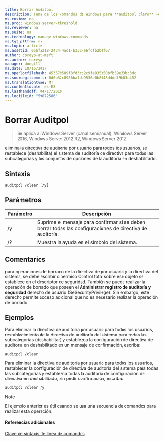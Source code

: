 ```yaml
---
title: Borrar Auditpol
description: Tema de los comandos de Windows para **auditpol claro** -elimina la directiva de auditoría por usuario para todos los usuarios, se restablece (deshabilita) el sistema de auditoría de directiva para todas las subcategorías y los conjuntos de opciones de la auditoría en deshabilitado.
ms.custom: na
ms.prod: windows-server-threshold
ms.reviewer: na
ms.suite: na
ms.technology: manage-windows-commands
ms.tgt_pltfrm: na
ms.topic: article
ms.assetid: 05bfa218-2434-4ad1-b33c-e6fcfb2b4f67
author: coreyp-at-msft
ms.author: coreyp
manager: dongill
ms.date: 10/16/2017
ms.openlocfilehash: 453579589f3fd3cc2c9fa835b50bfb59e33bc3dc
ms.sourcegitcommit: 0d0b32c8986ba7db9536e0b8648d4ddf9b03e452
ms.translationtype: MT
ms.contentlocale: es-ES
ms.lasthandoff: 04/17/2019
ms.locfileid: "59872586"
---
```

# <a name="auditpol-clear"></a>Borrar Auditpol

>Se aplica a: Windows Server (canal semianual), Windows Server 2016, Windows Server 2012 R2, Windows Server 2012

elimina la directiva de auditoría por usuario para todos los usuarios, se restablece (deshabilita) el sistema de auditoría de directiva para todas las subcategorías y los conjuntos de opciones de la auditoría en deshabilitado.

## <a name="syntax"></a>Sintaxis
```
auditpol /clear [/y]
```
## <a name="parameters"></a>Parámetros
|Parámetro|Descripción|
|-------|--------|
|/y|Suprime el mensaje para confirmar si se deben borrar todas las configuraciones de directiva de auditoría.|
|/?|Muestra la ayuda en el símbolo del sistema.|
## <a name="remarks"></a>Comentarios
para operaciones de borrado de la directiva de por usuario y la directiva del sistema, se debe escribir o permiso Control total sobre ese objeto se establece en el descriptor de seguridad. También se puede realizar la operación de borrado que poseen el **Administrar registro de auditoría y seguridad** derecho de usuario (SeSecurityPrivilege). Sin embargo, este derecho permite acceso adicional que no es necesario realizar la operación de borrado.
## <a name="BKMK_examples"></a>Ejemplos
Para eliminar la directiva de auditoría por usuario para todos los usuarios, restablecimiento de la directiva de auditoría del sistema para todas las subcategorías (deshabilitar) y establezca la configuración de directiva de auditoría en deshabilitado en un mensaje de confirmación, escriba:
```
auditpol /clear
```
Para eliminar la directiva de auditoría por usuario para todos los usuarios, restablecer la configuración de directiva de auditoría del sistema para todas las subcategorías y establezca todas la auditoría de configuración de directiva en deshabilitado, sin pedir confirmación, escriba:
```
auditpol /clear /y
```
> [!NOTE]
> El ejemplo anterior es útil cuando se usa una secuencia de comandos para realizar esta operación.
#### <a name="additional-references"></a>Referencias adicionales
[Clave de sintaxis de línea de comandos](command-line-syntax-key.md)
